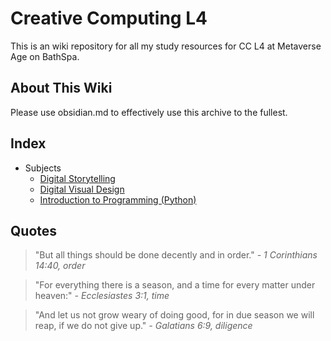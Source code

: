 # Creative Computing L4
This is an wiki repository for all my study resources for CC L4 at Metaverse Age on BathSpa.
## About This Wiki
Please use obsidian.md to effectively use this archive to the fullest.
## Index
- Subjects
	- [Digital Storytelling](Year%201/Tags/Digital%20Storytelling.md)
	- [Digital Visual Design](Year%201/Tags/Digital%20Visual%20Design.md)
	- [Introduction to Programming (Python)](Year%201/Tags/Introduction%20to%20Programming%20(Python).md)
## Quotes

> "But all things should be done decently and in order."
> *- 1 Corinthians 14:40, order*

> "For everything there is a season, and a time for every matter under heaven:"
> *- Ecclesiastes 3:1, time*

> "And let us not grow weary of doing good, for in due season we will reap, if we do not give up."
> *- Galatians 6:9, diligence*